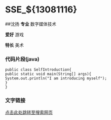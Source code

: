 # SSE_${13081116}

##沈扬
   **专业** 数字媒体技术
   
   **爱好** 游戏
   
   **特长** 美术

### 代码片段(java)
    public class SelfIntroduction{
    public static void main(String[] args){
    System.out.println("I am introducing myself");
    }
    }

### 文字链接
[点击此处跳转至搜索网页](http://cn.bing.com/)
